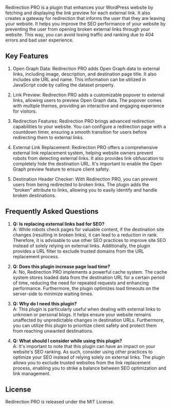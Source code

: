 Redirection PRO is a plugin that enhances your WordPress website by fetching and displaying the link preview for each external link. It also creates a gateway for redirection that informs the user that they are leaving your website. It helps you improve the SEO performance of your website by preventing the user from opening broken external links through your website. This way, you can avoid losing traffic and ranking due to 404 errors and bad user experience.

## Key Features

1. Open Graph Data: Redirection PRO adds Open Graph data to external links, including image, description, and destination page title. It also includes site URL and name. This information can be utilized in JavaScript code by calling the dataset property.

2. Link Preview: Redirection PRO adds a customizable popover to external links, allowing users to preview Open Graph data. The popover comes with multiple themes, providing an interactive and engaging experience for visitors.

3. Redirection Features: Redirection PRO brings advanced redirection capabilities to your website. You can configure a redirection page with a countdown timer, ensuring a smooth transition for users before redirecting them to external links.

4. External Link Replacement: Redirection PRO offers a comprehensive external link replacement system, helping website owners prevent robots from detecting external links. It also provides link obfuscation to completely hide the destination URL. It's important to enable the Open Graph preview feature to ensure client safety.

5. Destination Header Checker: With Redirection PRO, you can prevent users from being redirected to broken links. The plugin adds the "broken" attribute to links, allowing you to easily identify and handle broken destinations.

## Frequently Asked Questions

1. **Q: Is replacing external links bad for SEO?**  
   A: While robots check pages for valuable content, if the destination site changes (resulting in broken links), it can lead to a reduction in rank. Therefore, it is advisable to use other SEO practices to improve site SEO instead of solely relying on external links. Additionally, the plugin provides a URL filter to exclude trusted domains from the URL replacement process.

2. **Q: Does this plugin increase page load time?**  
   A: No, Redirection PRO implements a powerful cache system. The cache system stores loaded data from the destination URL for a certain period of time, reducing the need for repeated requests and enhancing performance. Furthermore, the plugin optimizes load timeouts on the server-side to minimize waiting times.
   
3. **Q: Why do I need this plugin?**  
   A: This plugin is particularly useful when dealing with external links to unknown or personal blogs. It helps ensure your website remains unaffected by unpredictable changes in destination URLs. Furthermore, you can utilize this plugin to prioritize client safety and protect them from reaching unwanted destinations.

4. **Q: What should I consider while using this plugin?**  
   A: It's important to note that this plugin can have an impact on your website's SEO ranking. As such, consider using other practices to optimize your SEO instead of relying solely on external links. The plugin allows you to exclude trusted websites from the link replacement process, enabling you to strike a balance between SEO optimization and link management.

## License

Redirection PRO is released under the MIT License.